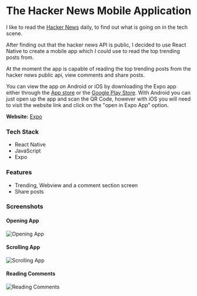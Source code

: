# The Hacker News Mobile Application

I like to read the [Hacker News](https://news.ycombinator.com/) daily, to find out what is going on in the tech scene. 

After finding out that the hacker news API is public, I decided to use React Native to create a mobile app which I could use to read the top trending posts from.

At the moment the app is capable of reading the top trending posts from the hacker news public api, view comments and share posts.

You can view the app on Android or iOS by downloading the Expo app either through the [App store](https://itunes.apple.com/app/apple-store/id982107779) or the [Google Play Store](https://play.google.com/store/apps/details?id=host.exp.exponent&referrer=www). With Android you can just open up the app and scan the QR Code, however with iOS you will need to visit the website link and click on the "open in Expo App" option.

<b>Website:</b> [Expo](https://expo.io/@bitvivaz/the-hacker-news)

### Tech Stack

- React Native
- JavaScript
- Expo

### Features

- Trending, Webview and a comment section screen
- Share posts

### Screenshots

#### Opening App
![Opening App](screenshots/OpeningApp.gif)
#### Scrolling App
![Scrolling App](screenshots/ScrollingApp.gif)
#### Reading Comments
![Reading Comments](screenshots/ReadingComments.gif)
